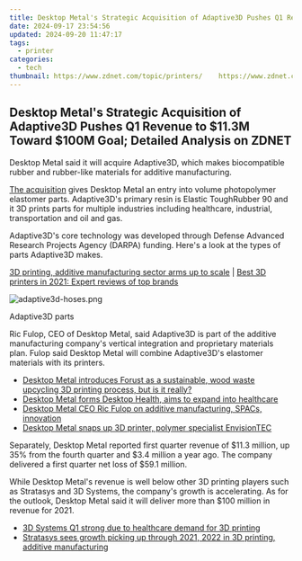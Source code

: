 ```yaml
---
title: Desktop Metal's Strategic Acquisition of Adaptive3D Pushes Q1 Revenue to $11.3M Toward $100M Goal; Detailed Analysis on ZDNET
date: 2024-09-17 23:54:56
updated: 2024-09-20 11:47:17
tags:
  - printer
categories:
  - tech
thumbnail: https://www.zdnet.com/topic/printers/    https://www.zdnet.com/a/img/resize/e0951d0ecbd177e08a0f5c027318d3373bb86871/2021/05/17/6f4ee0ad-8bc8-4700-b1ee-c9082040a9f5/adaptive3d-hoses.png?width=170&height=128&fit=crop&format=pjpg&auto=webp
---
```


## Desktop Metal's Strategic Acquisition of Adaptive3D Pushes Q1 Revenue to $11.3M Toward $100M Goal; Detailed Analysis on ZDNET

Desktop Metal said it will acquire Adaptive3D, which makes biocompatible rubber and rubber-like materials for additive manufacturing. 

[The acquisition](https://www.businesswire.com/news/home/20210517005871/en/Desktop-Metal-Acquires-Adaptive3D-Adding-Best-in-Class-Elastomer-Capabilities-to-Growing-Materials-Portfolio) gives Desktop Metal an entry into volume photopolymer elastomer parts. Adaptive3D's primary resin is Elastic ToughRubber 90 and it 3D prints parts for multiple industries including healthcare, industrial, transportation and oil and gas. 

Adaptive3D's core technology was developed through Defense Advanced Research Projects Agency (DARPA) funding. Here's a look at the types of parts Adaptive3D makes. 

[3D printing, additive manufacturing sector arms up to scale](https://www.zdnet.com/article/3d-printing-additive-manufacturing-sector-arms-up-to-scale/) | [Best 3D printers in 2021: Expert reviews of top brands](https://www.zdnet.com/article/best-3d-printer/)

![adaptive3d-hoses.png](https://www.zdnet.com/a/img/resize/4e03ec0f7cb1edabc307a3f25071492b5a04da2b/2021/05/17/6f4ee0ad-8bc8-4700-b1ee-c9082040a9f5/adaptive3d-hoses.png?auto=webp&width=1280)

Adaptive3D parts

Ric Fulop, CEO of Desktop Metal, said Adaptive3D is part of the additive manufacturing company's vertical integration and proprietary materials plan. Fulop said Desktop Metal will combine Adaptive3D's elastomer materials with its printers.

* [Desktop Metal introduces Forust as a sustainable, wood waste upcycling 3D printing process, but is it really?](https://www.zdnet.com/article/desktop-metals-introduces-forust-as-a-sustainable-wood-waste-upcycling-3d-printing-process-but-is-it-really/)
* [Desktop Metal forms Desktop Health, aims to expand into healthcare](https://www.zdnet.com/article/desktop-metal-forms-desktop-health-aims-to-expand-into-healthcare/)
* [Desktop Metal CEO Ric Fulop on additive manufacturing, SPACs, innovation](https://www.zdnet.com/article/desktop-metal-ceo-ric-fulop-on-additive-manufacturing-spacs-innovation/)
* [Desktop Metal snaps up 3D printer, polymer specialist EnvisionTEC](https://www.zdnet.com/article/desktop-metal-snaps-up-3d-printer-polymer-specialist-envisiontec/)

Separately, Desktop Metal reported first quarter revenue of $11.3 million, up 35% from the fourth quarter and $3.4 million a year ago. The company delivered a first quarter net loss of $59.1 million. 

While Desktop Metal's revenue is well below other 3D printing players such as Stratasys and 3D Systems, the company's growth is accelerating. As for the outlook, Desktop Metal said it will deliver more than $100 million in revenue for 2021.

* [3D Systems Q1 strong due to healthcare demand for 3D printing](https://www.zdnet.com/article/3d-systems-q1-strong-due-to-healthcare-demand-for-3d-printing/)
* [Stratasys sees growth picking up through 2021, 2022 in 3D printing, additive manufacturing](https://www.zdnet.com/article/stratasys-sees-growth-picking-up-through-2021-2022-in-3d-printing-additive-manufacturing/)

<ins class="adsbygoogle"
     style="display:block"
     data-ad-format="autorelaxed"
     data-ad-client="ca-pub-7571918770474297"
     data-ad-slot="1223367746"></ins>



<ins class="adsbygoogle"
     style="display:block"
     data-ad-client="ca-pub-7571918770474297"
     data-ad-slot="8358498916"
     data-ad-format="auto"
     data-full-width-responsive="true"></ins>

